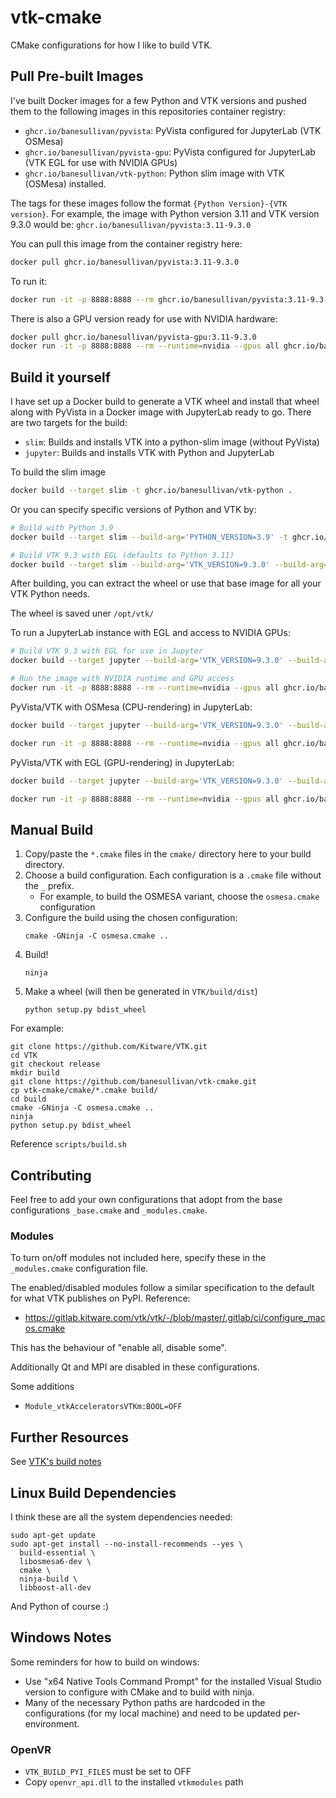 # vtk-cmake

CMake configurations for how I like to build VTK.

## Pull Pre-built Images

I've built Docker images for a few Python and VTK versions and pushed them to the
following images in this repositories container registry:

- `ghcr.io/banesullivan/pyvista`: PyVista configured for JupyterLab (VTK OSMesa)
- `ghcr.io/banesullivan/pyvista-gpu`: PyVista configured for JupyterLab (VTK EGL for use with NVIDIA GPUs)
- `ghcr.io/banesullivan/vtk-python`: Python slim image with VTK (OSMesa) installed.

The tags for these images follow the format `{Python Version}-{VTK version}`. For example,
the image with Python version 3.11 and VTK version 9.3.0 would be: `ghcr.io/banesullivan/pyvista:3.11-9.3.0`

You can pull this image from the container registry here:

```bash
docker pull ghcr.io/banesullivan/pyvista:3.11-9.3.0
```

To run it:

```bash
docker run -it -p 8888:8888 --rm ghcr.io/banesullivan/pyvista:3.11-9.3.0
```

There is also a GPU version ready for use with NVIDIA hardware:

```bash
docker pull ghcr.io/banesullivan/pyvista-gpu:3.11-9.3.0
docker run -it -p 8888:8888 --rm --runtime=nvidia --gpus all ghcr.io/banesullivan/pyvista-gpu:3.11-9.3.0
```

## Build it yourself

I have set up a Docker build to generate a VTK wheel and install that wheel along with PyVista in
a Docker image with JupyterLab ready to go. There are two targets for the build:

- `slim`: Builds and installs VTK into a python-slim image (without PyVista)
- `jupyter`: Builds and installs VTK with Python and JupyterLab

To build the slim image

```bash
docker build --target slim -t ghcr.io/banesullivan/vtk-python .
```

Or you can specify specific versions of Python and VTK by:

```bash
# Build with Python 3.9
docker build --target slim --build-arg='PYTHON_VERSION=3.9' -t ghcr.io/banesullivan/vtk-python .

# Build VTK 9.3 with EGL (defaults to Python 3.11)
docker build --target slim --build-arg='VTK_VERSION=9.3.0' --build-arg='VTK_VARIANT=egl' -t ghcr.io/banesullivan/vtk-python .
```

After building, you can extract the wheel or use that base image for all your VTK Python needs.

The wheel is saved uner `/opt/vtk/`

To run a JupyterLab instance with EGL and access to NVIDIA GPUs:

```bash
# Build VTK 9.3 with EGL for use in Jupyter
docker build --target jupyter --build-arg='VTK_VERSION=9.3.0' --build-arg='VTK_VARIANT=egl' -t ghcr.io/banesullivan/pyvista-gpu .

# Run the image with NVIDIA runtime and GPU access
docker run -it -p 8888:8888 --rm --runtime=nvidia --gpus all ghcr.io/banesullivan/pyvista-gpu
```

PyVista/VTK with OSMesa (CPU-rendering) in JupyterLab:
```bash
docker build --target jupyter --build-arg='VTK_VERSION=9.3.0' --build-arg='VTK_VARIANT=osmesa' -t ghcr.io/banesullivan/pyvista:3.11-9.3.0 .

docker run -it -p 8888:8888 --rm --runtime=nvidia --gpus all ghcr.io/banesullivan/pyvista:3.11-9.3.0
```

PyVista/VTK with EGL (GPU-rendering) in JupyterLab:
```bash
docker build --target jupyter --build-arg='VTK_VERSION=9.3.0' --build-arg='VTK_VARIANT=egl' -t ghcr.io/banesullivan/pyvista-gpu:3.11-9.3.0 .

docker run -it -p 8888:8888 --rm --runtime=nvidia --gpus all ghcr.io/banesullivan/pyvista-gpu:3.11-9.3.0
```

## Manual Build

1. Copy/paste the `*.cmake` files in the `cmake/` directory here to your build directory.
2. Choose a build configuration. Each configuration is a `.cmake` file without the `_` prefix.
    - For example, to build the OSMESA variant, choose the `osmesa.cmake` configuration
3. Configure the build using the chosen configuration:
    ```
    cmake -GNinja -C osmesa.cmake ..
    ```
4. Build!
    ```
    ninja
    ```
5. Make a wheel (will then be generated in `VTK/build/dist`)
    ```
    python setup.py bdist_wheel
    ```

For example:

```
git clone https://github.com/Kitware/VTK.git
cd VTK
git checkout release
mkdir build
git clone https://github.com/banesullivan/vtk-cmake.git
cp vtk-cmake/cmake/*.cmake build/
cd build
cmake -GNinja -C osmesa.cmake ..
ninja
python setup.py bdist_wheel
```

Reference `scripts/build.sh`

## Contributing

Feel free to add your own configurations that adopt from the base configurations `_base.cmake` and `_modules.cmake`.

### Modules
To turn on/off modules not included here, specify these in the `_modules.cmake` configuration file.

The enabled/disabled modules follow a similar specification to the default for what VTK publishes on PyPI. Reference:

- https://gitlab.kitware.com/vtk/vtk/-/blob/master/.gitlab/ci/configure_macos.cmake

This has the behaviour of "enable all, disable some".

Additionally Qt and MPI are disabled in these configurations.


Some additions

- `Module_vtkAcceleratorsVTKm:BOOL=OFF`


## Further Resources

See [VTK's build notes](https://gitlab.kitware.com/vtk/vtk/-/blob/master/Documentation/dev/build.md#building-vtk)


## Linux Build Dependencies

I think these are all the system dependencies needed:

```
sudo apt-get update
sudo apt-get install --no-install-recommends --yes \
  build-essential \
  libosmesa6-dev \
  cmake \
  ninja-build \
  libboost-all-dev
```

And Python of course :)


## Windows Notes

Some reminders for how to build on windows:

- Use "x64 Native Tools Command Prompt" for the installed Visual Studio
version to configure with CMake and to build with ninja.
- Many of the necessary Python paths are hardcoded in the configurations (for my local machine) and need to be updated per-environment.

### OpenVR

- `VTK_BUILD_PYI_FILES` must be set to OFF
- Copy `openvr_api.dll` to the installed `vtkmodules` path
